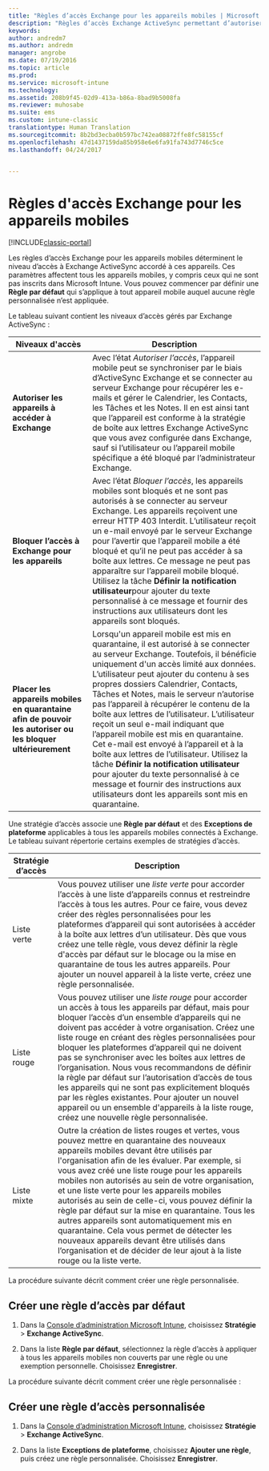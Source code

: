 ```yaml
---
title: "Règles d’accès Exchange pour les appareils mobiles | Microsoft Docs"
description: "Règles d’accès Exchange ActiveSync permettant d’autoriser ou de bloquer les connexions d’appareils avec EAS"
keywords: 
author: andredm7
ms.author: andredm
manager: angrobe
ms.date: 07/19/2016
ms.topic: article
ms.prod: 
ms.service: microsoft-intune
ms.technology: 
ms.assetid: 208b9f45-02d9-413a-b86a-8bad9b5008fa
ms.reviewer: muhosabe
ms.suite: ems
ms.custom: intune-classic
translationtype: Human Translation
ms.sourcegitcommit: 8b2bd3ecba0b597bc742ea08872ffe8fc58155cf
ms.openlocfilehash: 47d1437159da85b958e6e6fa91fa743d7746c5ce
ms.lasthandoff: 04/24/2017


---
```


# <a name="exchange-access-rules-for-mobile-devices"></a>Règles d'accès Exchange pour les appareils mobiles

[!INCLUDE[classic-portal](../includes/classic-portal.md)]

Les règles d’accès Exchange pour les appareils mobiles déterminent le niveau d’accès à Exchange ActiveSync accordé à ces appareils. Ces paramètres affectent tous les appareils mobiles, y compris ceux qui ne sont pas inscrits dans Microsoft Intune. Vous pouvez commencer par définir une **Règle par défaut** qui s’applique à tout appareil mobile auquel aucune règle personnalisée n’est appliquée.

Le tableau suivant contient les niveaux d’accès gérés par Exchange ActiveSync :

|Niveaux d'accès|Description|
|----------------|---------------|
|**Autoriser les appareils à accéder à Exchange**|Avec l’état *Autoriser l’accès*, l’appareil mobile peut se synchroniser par le biais d’ActiveSync Exchange et se connecter au serveur Exchange pour récupérer les e-mails et gérer le Calendrier, les Contacts, les Tâches et les Notes. Il en est ainsi tant que l’appareil est conforme à la stratégie de boîte aux lettres Exchange ActiveSync que vous avez configurée dans Exchange, sauf si l’utilisateur ou l’appareil mobile spécifique a été bloqué par l’administrateur Exchange.|
|**Bloquer l’accès à Exchange pour les appareils**|Avec l’état *Bloquer l’accès*, les appareils mobiles sont bloqués et ne sont pas autorisés à se connecter au serveur Exchange. Les appareils reçoivent une erreur HTTP 403 Interdit. L’utilisateur reçoit un e-mail envoyé par le serveur Exchange pour l’avertir que l’appareil mobile a été bloqué et qu’il ne peut pas accéder à sa boîte aux lettres. Ce message ne peut pas apparaître sur l’appareil mobile bloqué. Utilisez la tâche **Définir la notification utilisateur**pour ajouter du texte personnalisé à ce message et fournir des instructions aux utilisateurs dont les appareils sont bloqués. |
|**Placer les appareils mobiles en quarantaine afin de pouvoir les autoriser ou les bloquer ultérieurement**|Lorsqu'un appareil mobile est mis en quarantaine, il est autorisé à se connecter au serveur Exchange. Toutefois, il bénéficie uniquement d'un accès limité aux données. L’utilisateur peut ajouter du contenu à ses propres dossiers Calendrier, Contacts, Tâches et Notes, mais le serveur n’autorise pas l’appareil à récupérer le contenu de la boîte aux lettres de l’utilisateur. L’utilisateur reçoit un seul e-mail indiquant que l’appareil mobile est mis en quarantaine. Cet e-mail est envoyé à l’appareil et à la boîte aux lettres de l’utilisateur. Utilisez la tâche **Définir la notification utilisateur** pour ajouter du texte personnalisé à ce message et fournir des instructions aux utilisateurs dont les appareils sont mis en quarantaine.|

Une stratégie d’accès associe une **Règle par défaut** et des **Exceptions de plateforme** applicables à tous les appareils mobiles connectés à Exchange. Le tableau suivant répertorie certains exemples de stratégies d’accès.

|Stratégie d’accès|Description|
|-------------------|---------------|
|Liste verte|Vous pouvez utiliser une *liste verte* pour accorder l’accès à une liste d’appareils connus et restreindre l’accès à tous les autres. Pour ce faire, vous devez créer des règles personnalisées pour les plateformes d’appareil qui sont autorisées à accéder à la boîte aux lettres d’un utilisateur. Dès que vous créez une telle règle, vous devez définir la règle d'accès par défaut sur le blocage ou la mise en quarantaine de tous les autres appareils. Pour ajouter un nouvel appareil à la liste verte, créez une règle personnalisée.|
|Liste rouge|Vous pouvez utiliser une *liste rouge* pour accorder un accès à tous les appareils par défaut, mais pour bloquer l’accès d’un ensemble d’appareils qui ne doivent pas accéder à votre organisation. Créez une liste rouge en créant des règles personnalisées pour bloquer les plateformes d’appareil qui ne doivent pas se synchroniser avec les boîtes aux lettres de l’organisation. Nous vous recommandons de définir la règle par défaut sur l’autorisation d’accès de tous les appareils qui ne sont pas explicitement bloqués par les règles existantes. Pour ajouter un nouvel appareil ou un ensemble d'appareils à la liste rouge, créez une nouvelle règle personnalisée.|
|Liste mixte|Outre la création de listes rouges et vertes, vous pouvez mettre en quarantaine des nouveaux appareils mobiles devant être utilisés par l'organisation afin de les évaluer. Par exemple, si vous avez créé une liste rouge pour les appareils mobiles non autorisés au sein de votre organisation, et une liste verte pour les appareils mobiles autorisés au sein de celle-ci, vous pouvez définir la règle par défaut sur la mise en quarantaine. Tous les autres appareils sont automatiquement mis en quarantaine. Cela vous permet de détecter les nouveaux appareils devant être utilisés dans l’organisation et de décider de leur ajout à la liste rouge ou la liste verte.|
La procédure suivante décrit comment créer une règle personnalisée.

## <a name="create-a-default-access-rule"></a>Créer une règle d’accès par défaut

1.  Dans la [Console d’administration Microsoft Intune](https://manage.microsoft.com), choisissez **Stratégie** &gt; **Exchange ActiveSync**.

2.  Dans la liste **Règle par défaut**, sélectionnez la règle d’accès à appliquer à tous les appareils mobiles non couverts par une règle ou une exemption personnelle. Choisissez **Enregistrer**.

La procédure suivante décrit comment créer une règle personnalisée :

## <a name="create-a-custom-access-rule"></a>Créer une règle d’accès personnalisée

1. Dans la [Console d’administration Microsoft Intune](https://manage.microsoft.com), choisissez **Stratégie** &gt; **Exchange ActiveSync**.

2.  Dans la liste **Exceptions de plateforme**, choisissez **Ajouter une règle**, puis créez une règle personnalisée. Choisissez **Enregistrer**.

